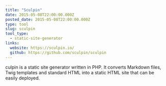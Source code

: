 ```yaml
---
title: "Sculpin"
date: 2015-05-08T22:00:00.000Z
posted_date: 2015-05-08T22:00:00.000Z
type: tool
slug: sculpin
tool_type: 
  - static-site-generator
links:
  website: https://sculpin.io/
  github: https://github.com/sculpin/sculpin
---
```

culpin is a static site generator written in PHP. It converts Markdown files, Twig templates and standard HTML into a static HTML site that can be easily deployed.




